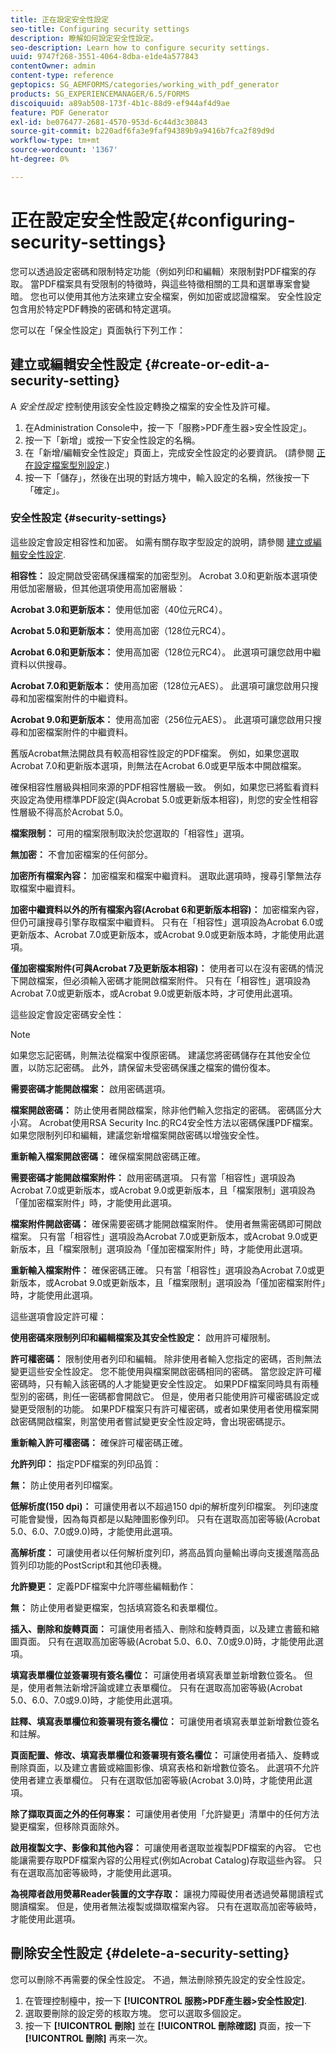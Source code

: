 ```yaml
---
title: 正在設定安全性設定
seo-title: Configuring security settings
description: 瞭解如何設定安全性設定。
seo-description: Learn how to configure security settings.
uuid: 9747f268-3551-4064-8dba-e1de4a577843
contentOwner: admin
content-type: reference
geptopics: SG_AEMFORMS/categories/working_with_pdf_generator
products: SG_EXPERIENCEMANAGER/6.5/FORMS
discoiquuid: a89ab508-173f-4b1c-88d9-ef944af4d9ae
feature: PDF Generator
exl-id: be076477-2681-4570-953d-6c44d3c30843
source-git-commit: b220adf6fa3e9faf94389b9a9416b7fca2f89d9d
workflow-type: tm+mt
source-wordcount: '1367'
ht-degree: 0%

---
```


# 正在設定安全性設定{#configuring-security-settings}

您可以透過設定密碼和限制特定功能（例如列印和編輯）來限制對PDF檔案的存取。 當PDF檔案具有受限制的特徵時，與這些特徵相關的工具和選單專案會變暗。 您也可以使用其他方法來建立安全檔案，例如加密或認證檔案。 安全性設定包含用於特定PDF轉換的密碼和特定選項。

您可以在「保全性設定」頁面執行下列工作：

## 建立或編輯安全性設定 {#create-or-edit-a-security-setting}

A *安全性設定* 控制使用該安全性設定轉換之檔案的安全性及許可權。

1. 在Administration Console中，按一下「服務>PDF產生器>安全性設定」。
1. 按一下「新增」或按一下安全性設定的名稱。
1. 在「新增/編輯安全性設定」頁面上，完成安全性設定的必要資訊。 (請參閱 [正在設定檔案型別設定](/help/forms/using/admin-help/configuring-file-type-settings.md#configuring-file-type-settings).)
1. 按一下「儲存」，然後在出現的對話方塊中，輸入設定的名稱，然後按一下「確定」。

### 安全性設定 {#security-settings}

這些設定會設定相容性和加密。 如需有關存取字型設定的說明，請參閱 [建立或編輯安全性設定](configuring-security-settings.md#create-or-edit-a-security-setting).

**相容性：** 設定開啟受密碼保護檔案的加密型別。 Acrobat 3.0和更新版本選項使用低加密層級，但其他選項使用高加密層級：

**Acrobat 3.0和更新版本：** 使用低加密（40位元RC4）。

**Acrobat 5.0和更新版本：** 使用高加密（128位元RC4）。

**Acrobat 6.0和更新版本：** 使用高加密（128位元RC4）。 此選項可讓您啟用中繼資料以供搜尋。

**Acrobat 7.0和更新版本：** 使用高加密（128位元AES）。 此選項可讓您啟用只搜尋和加密檔案附件的中繼資料。

**Acrobat 9.0和更新版本：** 使用高加密（256位元AES）。 此選項可讓您啟用只搜尋和加密檔案附件的中繼資料。

舊版Acrobat無法開啟具有較高相容性設定的PDF檔案。 例如，如果您選取Acrobat 7.0和更新版本選項，則無法在Acrobat 6.0或更早版本中開啟檔案。

確保相容性層級與相同來源的PDF相容性層級一致。 例如，如果您已將監看資料夾設定為使用標準PDF設定(與Acrobat 5.0或更新版本相容)，則您的安全性相容性層級不得高於Acrobat 5.0。

**檔案限制：** 可用的檔案限制取決於您選取的「相容性」選項。

**無加密：** 不會加密檔案的任何部分。

**加密所有檔案內容：** 加密檔案和檔案中繼資料。 選取此選項時，搜尋引擎無法存取檔案中繼資料。

**加密中繼資料以外的所有檔案內容(Acrobat 6和更新版本相容)：** 加密檔案內容，但仍可讓搜尋引擎存取檔案中繼資料。 只有在「相容性」選項設為Acrobat 6.0或更新版本、Acrobat 7.0或更新版本，或Acrobat 9.0或更新版本時，才能使用此選項。

**僅加密檔案附件(可與Acrobat 7及更新版本相容)：** 使用者可以在沒有密碼的情況下開啟檔案，但必須輸入密碼才能開啟檔案附件。 只有在「相容性」選項設為Acrobat 7.0或更新版本，或Acrobat 9.0或更新版本時，才可使用此選項。

這些設定會設定密碼安全性：

>[!NOTE]
>
>如果您忘記密碼，則無法從檔案中復原密碼。 建議您將密碼儲存在其他安全位置，以防忘記密碼。 此外，請保留未受密碼保護之檔案的備份復本。

**需要密碼才能開啟檔案：** 啟用密碼選項。

**檔案開啟密碼：** 防止使用者開啟檔案，除非他們輸入您指定的密碼。 密碼區分大小寫。 Acrobat使用RSA Security Inc.的RC4安全性方法以密碼保護PDF檔案。 如果您限制列印和編輯，建議您新增檔案開啟密碼以增強安全性。

**重新輸入檔案開啟密碼：** 確保檔案開啟密碼正確。

**需要密碼才能開啟檔案附件：** 啟用密碼選項。 只有當「相容性」選項設為Acrobat 7.0或更新版本，或Acrobat 9.0或更新版本，且「檔案限制」選項設為「僅加密檔案附件」時，才能使用此選項。

**檔案附件開啟密碼：** 確保需要密碼才能開啟檔案附件。 使用者無需密碼即可開啟檔案。 只有當「相容性」選項設為Acrobat 7.0或更新版本，或Acrobat 9.0或更新版本，且「檔案限制」選項設為「僅加密檔案附件」時，才能使用此選項。

**重新輸入檔案附件：** 確保密碼正確。 只有當「相容性」選項設為Acrobat 7.0或更新版本，或Acrobat 9.0或更新版本，且「檔案限制」選項設為「僅加密檔案附件」時，才能使用此選項。

這些選項會設定許可權：

**使用密碼來限制列印和編輯檔案及其安全性設定：** 啟用許可權限制。

**許可權密碼：** 限制使用者列印和編輯。 除非使用者輸入您指定的密碼，否則無法變更這些安全性設定。 您不能使用與檔案開啟密碼相同的密碼。 當您設定許可權密碼時，只有輸入該密碼的人才能變更安全性設定。 如果PDF檔案同時具有兩種型別的密碼，則任一密碼都會開啟它。 但是，使用者只能使用許可權密碼設定或變更受限制的功能。 如果PDF檔案只有許可權密碼，或者如果使用者使用檔案開啟密碼開啟檔案，則當使用者嘗試變更安全性設定時，會出現密碼提示。

**重新輸入許可權密碼：** 確保許可權密碼正確。

**允許列印：** 指定PDF檔案的列印品質：

**無：** 防止使用者列印檔案。

**低解析度(150 dpi)：** 可讓使用者以不超過150 dpi的解析度列印檔案。 列印速度可能會變慢，因為每頁都是以點陣圖影像列印。 只有在選取高加密等級(Acrobat 5.0、6.0、7.0或9.0)時，才能使用此選項。

**高解析度：** 可讓使用者以任何解析度列印，將高品質向量輸出導向支援進階高品質列印功能的PostScript和其他印表機。

**允許變更：** 定義PDF檔案中允許哪些編輯動作：

**無：** 防止使用者變更檔案，包括填寫簽名和表單欄位。

**插入、刪除和旋轉頁面：** 可讓使用者插入、刪除和旋轉頁面，以及建立書籤和縮圖頁面。 只有在選取高加密等級(Acrobat 5.0、6.0、7.0或9.0)時，才能使用此選項。

**填寫表單欄位並簽署現有簽名欄位：** 可讓使用者填寫表單並新增數位簽名。 但是，使用者無法新增評論或建立表單欄位。 只有在選取高加密等級(Acrobat 5.0、6.0、7.0或9.0)時，才能使用此選項。

**註釋、填寫表單欄位和簽署現有簽名欄位：** 可讓使用者填寫表單並新增數位簽名和註解。

**頁面配置、修改、填寫表單欄位和簽署現有簽名欄位：** 可讓使用者插入、旋轉或刪除頁面，以及建立書籤或縮圖影像、填寫表格和新增數位簽名。 此選項不允許使用者建立表單欄位。 只有在選取低加密等級(Acrobat 3.0)時，才能使用此選項。

**除了擷取頁面之外的任何專案：** 可讓使用者使用「允許變更」清單中的任何方法變更檔案，但移除頁面除外。

**啟用複製文字、影像和其他內容：** 可讓使用者選取並複製PDF檔案的內容。 它也能讓需要存取PDF檔案內容的公用程式(例如Acrobat Catalog)存取這些內容。 只有在選取高加密等級時，才能使用此選項。

**為視障者啟用熒幕Reader裝置的文字存取：** 讓視力障礙使用者透過熒幕閱讀程式閱讀檔案。 但是，使用者無法複製或擷取檔案內容。 只有在選取高加密等級時，才能使用此選項。

## 刪除安全性設定 {#delete-a-security-setting}

您可以刪除不再需要的保全性設定。 不過，無法刪除預先設定的安全性設定。

1. 在管理控制檯中，按一下 **[!UICONTROL 服務>PDF產生器>安全性設定]**.
1. 選取要刪除的設定旁的核取方塊。 您可以選取多個設定。
1. 按一下 **[!UICONTROL 刪除]** 並在 **[!UICONTROL 刪除確認]** 頁面，按一下 **[!UICONTROL 刪除]** 再來一次。
